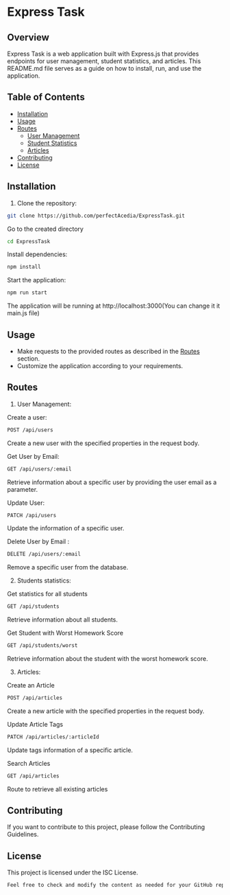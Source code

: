 # Express Task

## Overview

Express Task is a web application built with Express.js that provides endpoints for user management, student statistics, and articles. This README.md file serves as a guide on how to install, run, and use the application.

## Table of Contents

- [Installation](#installation)
- [Usage](#usage)
- [Routes](#routes)
  - [User Management](#user-management)
  - [Student Statistics](#student-statistics)
  - [Articles](#articles)
- [Contributing](#contributing)
- [License](#license)

## Installation

1. Clone the repository:

```bash
git clone https://github.com/perfectAcedia/ExpressTask.git
```
Go to the created directory
```bash
cd ExpressTask
```
Install dependencies:
```bash
npm install
```
Start the application:
```bash
npm run start
```
The application will be running at http://localhost:3000(You can change it it main.js file)


## Usage
- Make requests to the provided routes as described in the [Routes](#routes) section.
-  Customize the application according to your requirements.

## Routes
1. User Management:

Create a user:
```bash
POST /api/users
```
Create a new user with the specified properties in the request body.

Get User by Email:
```bash
GET /api/users/:email
```
Retrieve information about a specific user by providing the user email as a parameter.

Update User:
```bash
PATCH /api/users
```
Update the information of a specific user.

Delete User by Email
:
```bash
DELETE /api/users/:email
```
Remove a specific user from the database.

2. Students statistics:

Get statistics for all students
```bash
GET /api/students
```
Retrieve information about all students.

Get Student with Worst Homework Score
```bash
GET /api/students/worst
```
Retrieve information about the student with the worst homework score.

3. Articles:

Create an Article
```bash
POST /api/articles
```
Create a new article with the specified properties in the request body.

Update Article Tags
```bash
PATCH /api/articles/:articleId
```
Update tags information of a specific article.


Search Articles
```bash
GET /api/articles
```
Route to retrieve all existing articles


## Contributing
If you want to contribute to this project, please follow the Contributing Guidelines.

## License
This project is licensed under the ISC License.
```bash
Feel free to check and modify the content as needed for your GitHub repository.
```
